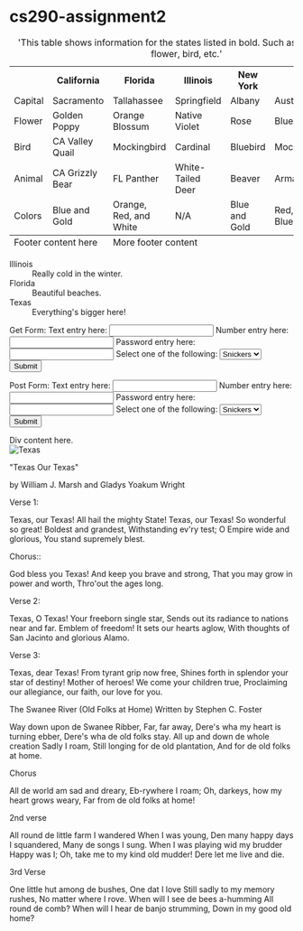 # cs290-assignment2
<!DOCTYPE html>
<html>
 <head>
   <meta charset="UTF-8">
   <title>Assignment 2 CS 290</title>
   <LINK REL=StyleSheet HREF="style.css" TYPE="text/css" MEDIA=screen>
 </head>
  <body>
   <section>
    <table>
    <caption>'This table shows information for the states listed in bold.  Such as, state capital, flower, bird, etc.'</caption>
      <tfoot>
      <tr>   <td colspan='2'>Footer content here </td>
             <td colspan='4'>More footer content </td>
    </tfoot>
    <tbody>
      <tr>   <th>           <th>California        <th>Florida                  <th>Illinois            <th>New York        <th>Texas </th> 
      <tr>   <td>Capital    <td>Sacramento        <td>Tallahassee              <td>Springfield         <td>Albany          <td>Austin    
      <tr>   <td>Flower     <td>Golden Poppy      <td>Orange Blossum           <td>Native Violet       <td>Rose            <td>Bluebonnet    
      <tr>   <td>Bird       <td>CA Valley Quail   <td>Mockingbird              <td>Cardinal            <td>Bluebird        <td>Mockingbird    
      <tr>   <td>Animal     <td>CA Grizzly Bear   <td>FL Panther               <td>White-Tailed Deer   <td>Beaver          <td>Armadillo/Longhorn    
      <tr>   <td>Colors     <td>Blue and Gold     <td>Orange, Red, and White   <td>N/A                 <td>Blue and Gold   <td>Red, White, and Blue 
    </tbody> 
    </body>
   </table>
   <dl>
       <dt>Illinois</dt>
         <dd>Really cold in the winter.</dd>
       <dt>Florida</dt>
          <dd>Beautiful beaches.</dd>
       <dt>Texas</dt>
          <dd>Everything's bigger here!</dd>
   </dl>
    <form action="http://web.engr.oregonstate.edu/~osterbit/2/repo/class-content/form_tests/Formtest.php" method="get">
	    <caption>Get Form:</caption>
          <label for="text_input">Text entry here:</label>
          <input type="text"  name="text_input">
           <label for="numberical_input">Number entry here:</label>       
           <input type="number"  name="numberical_input">
	    <label for="password_input">Password entry here:</label>       
	    <input type="password"  name="password_input">
	    <label for="Candy">Select one of the following:</label>	
	    <select name="Candy">
               <option>Snickers</option>
               <option>Skittles</option>
               <option>Mentos</option>
            </select>
       <input type="submit">
    </form>
    <form action="http://web.engr.oregonstate.edu/~osterbit/2/repo/class-content/form_tests/Formtest.php" method="post">
	    <caption>Post Form:</caption/>
          <label for="text_input">Text entry here:</label>
          <input type="text"  name="text_input">
           <label for="numberical_input">Number entry here:</label>       
           <input type="number"  name="numberical_input">
	    <label for="password_input">Password entry here:</label>       
	    <input type="password"  name="password_input">
	    <label for="Candy">Select one of the following:</label>	
	    <select name="Candy">
               <option>Snickers</option>
               <option>Skittles</option>
               <option>Mentos</option>
            </select>
       <input type="submit">
    </form>
      <div class="outer-content">
       <div class="inner-content">
        Div content here.
   </div>
   <a>
    <img src="texas.jpg" alt="Texas"> 
   </a>
   <p>
     "Texas Our Texas"

by William J. Marsh and Gladys Yoakum Wright

Verse 1:

Texas, our Texas! All hail the mighty State!
Texas, our Texas! So wonderful so great!
Boldest and grandest, Withstanding ev'ry test;
O Empire wide and glorious, You stand supremely blest.

Chorus::

God bless you Texas! And keep you brave and strong,
That you may grow in power and worth,
Thro'out the ages long.

Verse 2:

Texas, O Texas! Your freeborn single star,
Sends out its radiance to nations near and far.
Emblem of freedom! It sets our hearts aglow,
With thoughts of San Jacinto and glorious Alamo.

Verse 3:

Texas, dear Texas! From tyrant grip now free,
Shines forth in splendor your star of destiny!
Mother of heroes! We come your children true,
Proclaiming our allegiance, our faith, our love for you.
  </p>
  <p>
    The Swanee River
(Old Folks at Home)
Written by Stephen C. Foster

Way down upon de Swanee Ribber,
Far, far away,
Dere's wha my heart is turning ebber,
Dere's wha de old folks stay.
All up and down de whole creation
Sadly I roam,
Still longing for de old plantation,
And for de old folks at home.

Chorus

All de world am sad and dreary,
Eb-rywhere I roam;
Oh, darkeys, how my heart grows weary,
Far from de old folks at home!

2nd verse

All round de little farm I wandered
When I was young,
Den many happy days I squandered,
Many de songs I sung.
When I was playing wid my brudder
Happy was I;
Oh, take me to my kind old mudder!
Dere let me live and die.

3rd Verse

One little hut among de bushes,
One dat I love
Still sadly to my memory rushes,
No matter where I rove.
When will I see de bees a-humming
All round de comb?
When will I hear de banjo strumming,
Down in my good old home? 
  </p>
  </section>  
</html>
